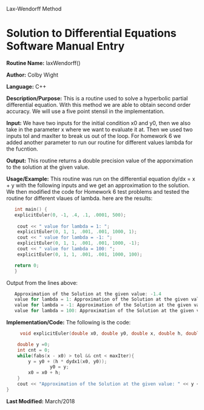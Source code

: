 Lax-Wendorff Method
# Solution to Differential Equations Software Manual Entry


**Routine Name:**      laxWendorff()

**Author:** Colby Wight

**Language:** C++

**Description/Purpose:** This is a routine used to solve a hyperbolic partial differential equation. With this method we are  able to obtain second order accuracy. We will use a five point stensil in the implementation. 

**Input:** We have two inputs for the initial condition x0 and y0, then we also take in the parameter x where we want to evaluate it at. Then we used two inputs tol and maxIter to break us out of the loop. For homework 6 we added another parameter to run our routine for different values lambda for the fucntion. 

**Output:** This routine returns a double precision value of the apporximation to the solution at the given value.

**Usage/Example:** This routine was run on the differential equation dy/dx = x + y with the following inputs and we get an approximation to the solution. We then modified the code for Homework 6 test problems and tested the routine for different vlaues of lambda. here are the results: 

```C++
   int main() {
   explicitEuler(0, -1, .4, .1, .0001, 500);
   
    cout << " value for lambda = 1: ";
    explicitEuler(0, 1, 1, .001, .001, 1000, 1);
    cout << " value for lambda = -1: ";
    explicitEuler(0, 1, 1, .001, .001, 1000, -1);
    cout << " value for lambda = 100: ";
    explicitEuler(0, 1, 1, .001, .001, 1000, 100);

   return 0;
   }
```

Output from the lines above:
```C++
   Approximation of the Solution at the given value: -1.4
   value for lambda = 1: Approximation of the Solution at the given value: 1.4985
   value for lambda = -1: Approximation of the Solution at the given value: 0.501499
   value for lambda = 100: Approximation of the Solution at the given value: 50.8501
```

**Implementation/Code:** The following is the code:

```C++
     void explicitEuler(double x0, double y0, double x, double h, double tol, double maxIter ){

    double y =0;
    int cnt = 0;
    while(fabs(x - x0) > tol && cnt < maxIter){
        y = y0 + (h * dydx1(x0, y0));
                y0 = y;
        x0 = x0 + h;
    }
    cout << "Approximation of the Solution at the given value: " << y << endl;
}
```

**Last Modified:** March/2018
